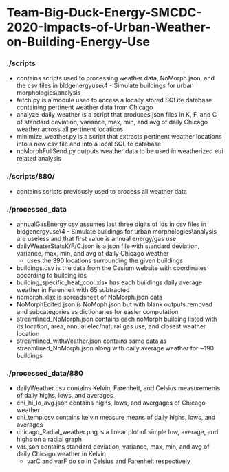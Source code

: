# Team-Big-Duck-Energy-SMCDC-2020-Impacts-of-Urban-Weather-on-Building-Energy-Use

### ./scripts
  - contains scripts used to processing weather data, NoMorph.json, and the csv files in bldgenergyuse\4 - Simulate buildings for urban morphologies\analysis
  - fetch.py is a module used to access a locally stored SQLite database containing pertinent weather data from Chicago
  - analyze_daily_weather is a script that produces json files in K, F, and C of standard deviation, variance, max, min, and avg of daily Chicago weather across all pertinent locations
  - minimize_weather.py is a script that extracts pertinent weather locations into a new csv file and into a local SQLite database
  - noMorphFullSend.py outputs weather data to be used in weatherized eui related analysis


### ./scripts/880/
  - contains scripts previously used to process all weather data
  
### ./processed_data
  - annualGasEnergy.csv assumes last three digits of ids in csv files in bldgenergyuse\4 - Simulate buildings for urban morphologies\analysis
    are useless and that first value is annual energy/gas use
  - dailyWeaterStatsK/F/C.json is a json file with standard deviation, variance, max, min, and avg of daily Chicago weather
    - uses the 390 locations surrounding the given buildings 
  - buildings.csv is the data from the Cesium website with coordinates according to building ids
  - building_specific_heat_cool.xlsx has each buildings daily average weather in Farenheit with 65 subtracted
  - nomorph.xlsx is spreadsheet of NoMorph.json data
  - NoMorphEdited.json is NoMoph.json but with blank outputs removed and subcategories as dictionaries for easier computation
  - streamlined_NoMorph.json contains each noMorph building listed with its location, area, annual elec/natural gas use, and closest weather location
  - streamlined_withWeather.json contains same data as streamlined_NoMorph.json along with daily average weather for ~190 buildings

### ./processed_data/880
  - dailyWeather.csv contains Kelvin, Farenheit, and Celsius measurements of daily highs, lows, and averages
  - chi_hi_lo_avg.json contains highs, lows, and avergages of Chicago weather
  - chi_temp.csv contains kelvin measure means of daily highs, lows, and averages
  - chicago_Radial_weather.png is a linear plot of simple low, average, and highs on a radial graph
  - var.json contains standard deviation, variance, max, min, and avg of daily Chicago weather in Kelvin
    - varC and varF do so in Celsius and Farenheit respectively

 
